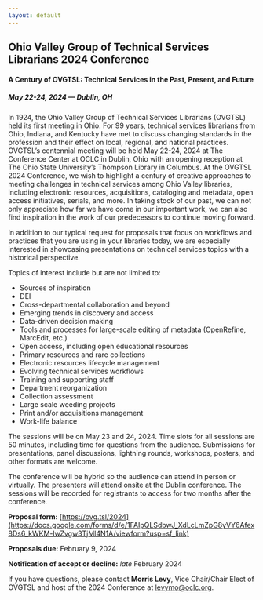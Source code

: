 ```yaml
---
layout: default
---
```


## Ohio Valley Group of Technical Services Librarians 2024 Conference
 
#### A Century of OVGTSL: Technical Services in the Past, Present, and Future
 
##### May 22-24, 2024 — Dublin, OH
 
In 1924, the Ohio Valley Group of Technical Services Librarians (OVGTSL) held its first meeting in Ohio. For 99 years, technical services librarians from Ohio, Indiana, and Kentucky have met to discuss changing standards in the profession and their effect on local, regional, and national practices. OVGTSL’s centennial meeting will be held May 22-24, 2024 at The Conference Center at OCLC in Dublin, Ohio with an opening reception at The Ohio State University’s Thompson Library in Columbus. At the OVGTSL 2024 Conference, we wish to highlight a century of creative approaches to meeting challenges in technical services among Ohio Valley libraries, including electronic resources, acquisitions, cataloging and metadata, open access initiatives, serials, and more. In taking stock of our past, we can not only appreciate how far we have come in our important work, we can also find inspiration in the work of our predecessors to continue moving forward.
 
In addition to our typical request for proposals that focus on workflows and practices that you are using in your libraries today, we are especially interested in showcasing presentations on technical services topics with a historical perspective.
 
Topics of interest include but are not limited to:
 
- Sources of inspiration
- DEI
- Cross-departmental collaboration and beyond
- Emerging trends in discovery and access
- Data-driven decision making
- Tools and processes for large-scale editing of metadata (OpenRefine, MarcEdit, etc.)
- Open access, including open educational resources
- Primary resources and rare collections
- Electronic resources lifecycle management
- Evolving technical services workflows
- Training and supporting staff
- Department reorganization
- Collection assessment
- Large scale weeding projects
- Print and/or acquisitions management
- Work-life balance
 
The sessions will be on May 23 and 24, 2024. Time slots for all sessions are 50 minutes, including time for questions 
from the audience. Submissions for presentations, panel discussions, lightning rounds, workshops, posters, and other 
formats are welcome.
 
The conference will be hybrid so the audience can attend in person or virtually. The presenters will attend onsite at 
the Dublin conference. The sessions will be recorded for registrants to access for two months after the conference.
 
**Proposal form:** [https://ovg.tsl/2024](https://docs.google.com/forms/d/e/1FAIpQLSdbwJ_XdLcLmZpG8yVY6Afex8Ds6_kWKM-lwZvgw3TjMl4N1A/viewform?usp=sf_link)
 
**Proposals due:** February 9, 2024
 
**Notification of accept or decline:** *late* February 2024
 
If you have questions, please contact **Morris Levy**, Vice Chair/Chair Elect of OVGTSL and host of the 2024 Conference 
at [levymo@oclc.org](mailto:levymo@oclc.org).